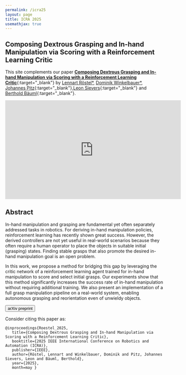 ```yaml
---
permalink: /icra25
layout: page
title: ICRA 2025
usemathjax: true
---
```

## Composing Dextrous Grasping and In-hand Manipulation via Scoring with a Reinforcement Learning Critic

This site complements our paper [**Composing Dextrous Grasping and In-hand Manipulation via Scoring with a Reinforcement Learning Critic**](https://arxiv.org/abs/2505.13253){:target="_blank"} by
[Lennart Röstel\*](https://scholar.google.com/citations?user=BPUd5h0AAAAJ&hl=en&oi=sra), [Dominik Winkelbauer\*](https://scholar.google.com/citations?user=kduGd8wAAAAJ), [Johannes Pitz](https://www.linkedin.com/in/johannes-pitz/){:target="_blank"},[Leon Sievers](https://www.linkedin.com/in/leon-sievers/){:target="_blank"} and [Berthold Bäuml](https://scholar.google.com/citations?hl=en&user=fjvpDsEAAAAJ){:target="_blank"}.

<p align="center">
<iframe width="560" height="315" src="https://www.youtube.com/embed/L4dlVvxJLJU?si=sf2NZCbvFBZ4Up6C" title="YouTube video player" frameborder="0" allow="accelerometer; autoplay; clipboard-write; encrypted-media; gyroscope; picture-in-picture; web-share" referrerpolicy="strict-origin-when-cross-origin" allowfullscreen></iframe>
</p>


## Abstract

In-hand manipulation and grasping are fundamental yet often separately addressed tasks in robotics.
 For deriving in-hand manipulation policies, reinforcement learning has recently shown great success. 
 However, the derived controllers are not yet useful in real-world scenarios because they often require a human operator to place the objects in suitable initial (grasping) states.
 Finding stable grasps that also promote the desired in-hand manipulation goal is an open problem.
 
 In this work, we propose a method for bridging this gap by leveraging the critic network of a reinforcement learning agent trained for in-hand manipulation to score and select initial grasps.
 Our experiments show that this method significantly increases the success rate of in-hand manipulation without requiring additional training.
 We also present an implementation of a full grasp manipulation pipeline on a real-world system, enabling autonomous grasping and reorientation even of unwieldy objects.

<button onclick="window.location.href='https://arxiv.org/abs/2505.13253';">arXiv preprint</button>

Consider citing this paper as:

    @inproceedings{Roestel_2025,
       title={Composing Dextrous Grasping and In-hand Manipulation via Scoring with a Reinforcement Learning Critic},
       booktitle={2025 IEEE International Conference on Robotics and Automation (ICRA)},
       publisher={IEEE},
       author={Röstel, Lennart and Winkelbauer, Dominik and Pitz, Johannes Sievers, Leon and Bäuml, Berthold},
       year={2025},
       month=may }
